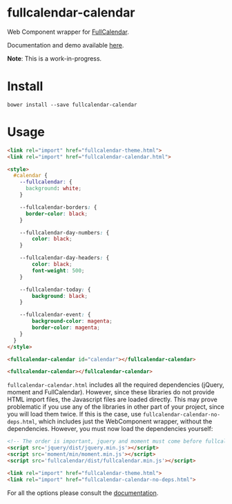 # fullcalendar-calendar

Web Component wrapper for [FullCalendar](http://fullcalendar.io/).

Documentation and demo available [here](http://sorin-davidoi.github.io/fullcalendar-calendar/components/fullcalendar-calendar/).

**Note**: This is a work-in-progress.

# Install

```
bower install --save fullcalendar-calendar
```

# Usage

```html
<link rel="import" href="fullcalendar-theme.html">
<link rel="import" href="fullcalendar-calendar.html">

<style>
  #calendar {
    --fullcalendar: {
      background: white;
    }

    --fullcalendar-borders: {
      border-color: black;
    }

    --fullcalendar-day-numbers: {
        color: black;
    }

    --fullcalendar-day-headers: {
        color: black;
        font-weight: 500;
    }

    --fullcalendar-today: {
        background: black;
    }

    --fullcalendar-event: {
        background-color: magenta;
        border-color: magenta;
    }
  }
</style>

<fullcalendar-calendar id="calendar"></fullcalendar-calendar>
```

<!---
```
<custom-element-demo>
  <template>
    <script src="../webcomponentsjs/webcomponents-lite.js"></script>
    <link rel="import" href="fullcalendar-theme.html">
    <link rel="import" href="fullcalendar-calendar.html">
    <next-code-block></next-code-block>
  </template>
</custom-element-demo>
```
-->
```html
<fullcalendar-calendar></fullcalendar-calendar>
```

`fullcalendar-calendar.html` includes all the required dependencies (jQuery, moment and FullCalendar). However, since these libraries do not provide HTML import files, the Javascript files are loaded directly. This may prove problematic if you use any of the libraries in other part of your project, since you will load them twice. If this is the case, use `fullcalendar-calendar-no-deps.html`, which includes just the WebComponent wrapper, without the dependencies. However, you must now load the dependencies yourself:

```html
<!-- The order is important, jquery and moment must come before fullcalendar -->
<script src='jquery/dist/jquery.min.js'></script>
<script src='moment/min/moment.min.js'></script>
<script src='fullcalendar/dist/fullcalendar.min.js'></script>

<link rel="import" href="fullcalendar-theme.html">
<link rel="import" href="fullcalendar-calendar-no-deps.html">
```

For all the options please consult the [documentation](http://sorin-davidoi.github.io/fullcalendar-calendar/components/fullcalendar-calendar/).
